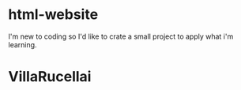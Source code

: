 # html-website
I'm new to coding so I'd like to crate a small project to apply what i'm learning.


<main>
  <h1>VillaRucellai</h1>
  <p>
